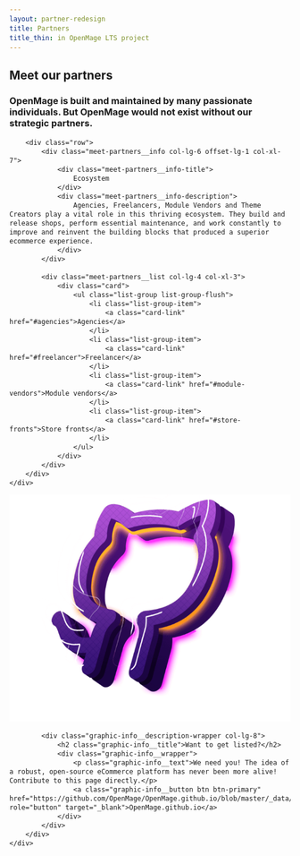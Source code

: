 ```yaml
---
layout: partner-redesign
title: Partners
title_thin: in OpenMage LTS project
---
```


<div class="meet-partners">
    <div class="container">
        <div class="row">
            <div class="col-lg-10 offset-lg-1 col-xl-8 offset-xl-2">
                <h2 class="meet-partners__title">
                    Meet our partners
                </h2>
                <h3 class="meet-partners__subtitle">
                    OpenMage is built and maintained by many passionate individuals. But OpenMage would not exist without our strategic partners.
                </h3>
            </div>
        </div>

        <div class="row">
            <div class="meet-partners__info col-lg-6 offset-lg-1 col-xl-7">
                <div class="meet-partners__info-title">
                    Ecosystem
                </div>
                <div class="meet-partners__info-description">
                    Agencies, Freelancers, Module Vendors and Theme Creators play a vital role in this thriving ecosystem. They build and release shops, perform essential maintenance, and work constantly to improve and reinvent the building blocks that produced a superior ecommerce experience.
                </div>
            </div>

            <div class="meet-partners__list col-lg-4 col-xl-3">
                <div class="card">
                    <ul class="list-group list-group-flush">
                        <li class="list-group-item">
                            <a class="card-link" href="#agencies">Agencies</a>
                        </li>
                        <li class="list-group-item">
                            <a class="card-link" href="#freelancer">Freelancer</a>
                        </li>
                        <li class="list-group-item">
                            <a class="card-link" href="#module-vendors">Module vendors</a>
                        </li>
                        <li class="list-group-item">
                            <a class="card-link" href="#store-fronts">Store fronts</a>
                        </li>
                    </ul>
                </div>
            </div>
        </div>
    </div>
</div>

<div class="graphic-info">
    <div class="graphic-info__bg bg-dark-gradient"></div>
    <div class="container">
        <div class="row">
            <div class="graphic-info__image-wrapper col-lg-4">
                <img class="graphic-info__image graphic-info__image--github" src="/assets/images/github.png" alt="Join Us">
            </div>

            <div class="graphic-info__description-wrapper col-lg-8">
                <h2 class="graphic-info__title">Want to get listed?</h2>
                <div class="graphic-info__wrapper">
                    <p class="graphic-info__text">We need you! The idea of a robust, open-source eCommerce platform has never been more alive! Contribute to this page directly.</p>
                    <a class="graphic-info__button btn btn-primary" href="https://github.com/OpenMage/OpenMage.github.io/blob/master/_data/partners" role="button" target="_blank">OpenMage.github.io</a>
                </div>
            </div>
        </div>
    </div>
</div>


